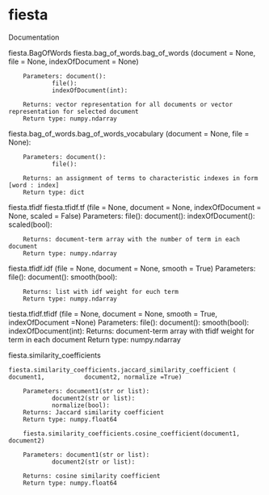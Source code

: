 # fiesta
Documentation 

fiesta.BagOfWords
fiesta.bag_of_words.bag_of_words (document = None, file = None, indexOfDocument = None) 
	
		Parameters: document():
				file():
				indexOfDocument(int): 

		Returns: vector representation for all documents or vector representation for selected document
		Return type: numpy.ndarray

fiesta.bag_of_words.bag_of_words_vocabulary (document = None, file = None):
	
		Parameters: document():
				file():

		Returns: an assignment of terms to characteristic indexes in form [word : index] 
		Return type: dict

fiesta.tfidf
fiesta.tfidf.tf (file = None, document = None, indexOfDocument = None, 
						scaled = False)
		Parameters: file():
				document():
				indexOfDocument():
				scaled(bool):

		Returns: document-term array with the number of term in each document 
		Return type: numpy.ndarray

fiesta.tfidf.idf (file = None, document = None, smooth = True)
		Parameters: file():
				document():
				smooth(bool):

		Returns: list with idf weight for euch term
		Return type: numpy.ndarray


tiesta.tfidf.tfidf (file = None, document = None, smooth = True,
 indexOfDocument =None)
		Parameters: file():
				document():
				smooth(bool):
				indexOfDocument(int):
		Returns: document-term array with tfidf weight for term in each document 
		Return type: numpy.ndarray


fiesta.similarity_coefficients

	fiesta.similarity_coefficients.jaccard_similarity_coefficient ( document1,           document2, normalize =True)
		
		Parameters: document1(str or list):
				document2(str or list):
				normalize(bool):
		Returns: Jaccard similarity coefficient
		Return type: numpy.float64

		fiesta.similarity_coefficients.cosine_coefficient(document1, document2)
		
		Parameters: document1(str or list):
				document2(str or list):

		Returns: cosine similarity coefficient
		Return type: numpy.float64

